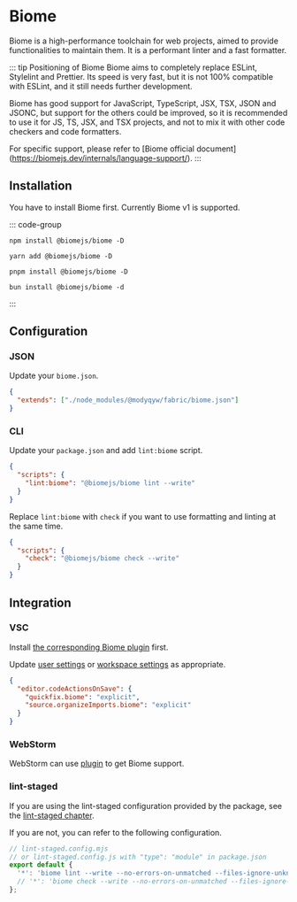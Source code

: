 # Biome

Biome is a high-performance toolchain for web projects, aimed to provide functionalities to maintain them. It is a performant linter and a fast formatter.

::: tip Positioning of Biome
Biome aims to completely replace ESLint, Stylelint and Prettier. Its speed is very fast, but it is not 100% compatible with ESLint, and it still needs further development.

Biome has good support for JavaScript, TypeScript, JSX, TSX, JSON and JSONC, but support for the others could be improved, so it is recommended to use it for JS, TS, JSX, and TSX projects, and not to mix it with other code checkers and code formatters.

For specific support, please refer to [Biome official document] (https://biomejs.dev/internals/language-support/).
:::

## Installation

You have to install Biome first. Currently Biome v1 is supported.

::: code-group

```shell [npm]
npm install @biomejs/biome -D
```

```shell [yarn]
yarn add @biomejs/biome -D
```

```shell [pnpm]
pnpm install @biomejs/biome -D
```

```shell [bun(experimental)]
bun install @biomejs/biome -d
```

:::

## Configuration

### JSON

Update your `biome.json`.

```json
{
  "extends": ["./node_modules/@modyqyw/fabric/biome.json"]
}
```

### CLI

Update your `package.json` and add `lint:biome` script.

```json
{
  "scripts": {
    "lint:biome": "@biomejs/biome lint --write"
  }
}
```

Replace `lint:biome` with `check` if you want to use formatting and linting at the same time.

```json
{
  "scripts": {
    "check": "@biomejs/biome check --write"
  }
}
```

## Integration

### VSC

Install [the corresponding Biome plugin](https://marketplace.visualstudio.com/items?itemName=biomejs.biome) first.

Update [user settings](https://code.visualstudio.com/docs/getstarted/settings#_settingsjson) or [workspace settings](https://code.visualstudio.com/docs/getstarted/settings#_workspace-settings) as appropriate.

```json
{
  "editor.codeActionsOnSave": {
    "quickfix.biome": "explicit",
    "source.organizeImports.biome": "explicit"
  }
}
```

### WebStorm

WebStorm can use [plugin](https://plugins.jetbrains.com/plugin/22761-biome) to get Biome support.

### lint-staged

If you are using the lint-staged configuration provided by the package, see the [lint-staged chapter](../git/lint-staged.md).

If you are not, you can refer to the following configuration.

```javascript
// lint-staged.config.mjs
// or lint-staged.config.js with "type": "module" in package.json
export default {
  '*': 'biome lint --write --no-errors-on-unmatched --files-ignore-unknown=true',
  // '*': 'biome check --write --no-errors-on-unmatched --files-ignore-unknown=true',
};
```
